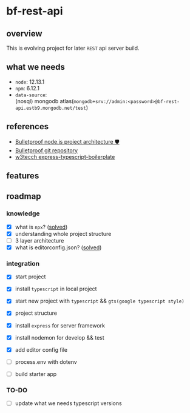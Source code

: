 # bf-rest-api

## overview
This is evolving project for later `REST` api server build.

## what we needs
* `node`: 12.13.1
* `npm`: 6.12.1
* `data-source`:    
  (nosql) mongodb atlas(`mongodb+srv://admin:<password>@bf-rest-api.estb9.mongodb.net/test`)

## references
* [Bulletproof node.js project architecture 🛡️](https://softwareontheroad.com/ideal-nodejs-project-structure/?utm_source=github&utm_medium=readme)
* [Bulletproof git repository](https://github.com/santiq/bulletproof-nodejs)
* [w3tecch express-typescript-boilerplate](https://github.com/w3tecch/express-typescript-boilerplate)

## features

## roadmap
### knowledge
- [X] what is `npx`? ([solved](https://javascript.plainenglish.io/yes-its-npx-not-npm-the-difference-explained-58cbb202ec33))
- [X] understanding whole project structure
- [ ] 3 layer architecture
- [X] what is editorconfig.json? ([solved](https://editorconfig.org/))

### integration
- [X] start project
- [X] install `typescript` in local project 
- [X] start new project with `typescript` && `gts(google typescript style)`
- [X] project structure
- [X] install `express` for server framework
- [X] install nodemon for develop && test
- [X] add editor config file
- [ ] process.env with dotenv
- [ ] build starter app 


### TO-DO
- [ ] update what we needs typescript versions

